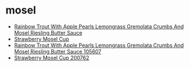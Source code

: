 # mosel

 * [Rainbow Trout With Apple Pearls Lemongrass Gremolata Crumbs And Mosel Riesling Butter Sauce](../../index/r/rainbow-trout-with-apple-pearls-lemongrass-gremolata-crumbs-and-mosel-riesling-butter-sauce-105607.json)
 * [Strawberry Mosel Cup](../../index/s/strawberry-mosel-cup-200762.json)
 * [Rainbow Trout With Apple Pearls Lemongrass Gremolata Crumbs And Mosel Riesling Butter Sauce 105607](../../index/r/rainbow-trout-with-apple-pearls-lemongrass-gremolata-crumbs-and-mosel-riesling-butter-sauce-105607.json)
 * [Strawberry Mosel Cup 200762](../../index/s/strawberry-mosel-cup-200762.json)

